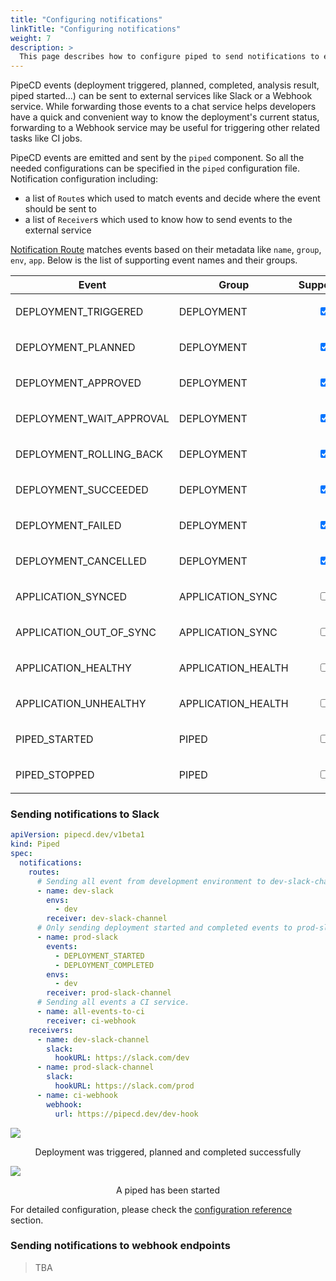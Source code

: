 ```yaml
---
title: "Configuring notifications"
linkTitle: "Configuring notifications"
weight: 7
description: >
  This page describes how to configure piped to send notifications to external services.
---
```


PipeCD events (deployment triggered, planned, completed, analysis result, piped started...) can be sent to external services like Slack or a Webhook service. While forwarding those events to a chat service helps developers have a quick and convenient way to know the deployment's current status, forwarding to a Webhook service may be useful for triggering other related tasks like CI jobs.

PipeCD events are emitted and sent by the `piped` component. So all the needed configurations can be specified in the `piped` configuration file.
Notification configuration including:
- a list of `Route`s which used to match events and decide where the event should be sent to
- a list of `Receiver`s which used to know how to send events to the external service

[Notification Route](/docs/operator-manual/piped/configuration-reference/#notificationroute) matches events based on their metadata like `name`, `group`, `env`, `app`.
Below is the list of supporting event names and their groups.

| Event | Group | Supported |
|-|-|-|
| DEPLOYMENT_TRIGGERED | DEPLOYMENT | <p style="text-align: center;"><input type="checkbox" checked></p> |
| DEPLOYMENT_PLANNED | DEPLOYMENT | <p style="text-align: center;"><input type="checkbox" checked></p> |
| DEPLOYMENT_APPROVED | DEPLOYMENT | <p style="text-align: center;"><input type="checkbox" checked></p> |
| DEPLOYMENT_WAIT_APPROVAL | DEPLOYMENT | <p style="text-align: center;"><input type="checkbox" checked></p> |
| DEPLOYMENT_ROLLING_BACK | DEPLOYMENT | <p style="text-align: center;"><input type="checkbox" checked></p> |
| DEPLOYMENT_SUCCEEDED | DEPLOYMENT | <p style="text-align: center;"><input type="checkbox" checked></p> |
| DEPLOYMENT_FAILED | DEPLOYMENT | <p style="text-align: center;"><input type="checkbox" checked></p> |
| DEPLOYMENT_CANCELLED | DEPLOYMENT | <p style="text-align: center;"><input type="checkbox" checked></p> |
| APPLICATION_SYNCED | APPLICATION_SYNC | <p style="text-align: center;"><input type="checkbox"></p> |
| APPLICATION_OUT_OF_SYNC | APPLICATION_SYNC | <p style="text-align: center;"><input type="checkbox"></p> |
| APPLICATION_HEALTHY | APPLICATION_HEALTH | <p style="text-align: center;"><input type="checkbox"></p> |
| APPLICATION_UNHEALTHY | APPLICATION_HEALTH | <p style="text-align: center;"><input type="checkbox"></p> |
| PIPED_STARTED | PIPED | <p style="text-align: center;"><input type="checkbox"></p> |
| PIPED_STOPPED | PIPED | <p style="text-align: center;"><input type="checkbox"></p> |

### Sending notifications to Slack

``` yaml
apiVersion: pipecd.dev/v1beta1
kind: Piped
spec:
  notifications:
    routes:
      # Sending all event from development environment to dev-slack-channel.
      - name: dev-slack
        envs:
          - dev
        receiver: dev-slack-channel
      # Only sending deployment started and completed events to prod-slack-channel.
      - name: prod-slack
        events:
          - DEPLOYMENT_STARTED
          - DEPLOYMENT_COMPLETED
        envs:
          - dev
        receiver: prod-slack-channel
      # Sending all events a CI service.
      - name: all-events-to-ci
        receiver: ci-webhook
    receivers:
      - name: dev-slack-channel
        slack:
          hookURL: https://slack.com/dev
      - name: prod-slack-channel
        slack:
          hookURL: https://slack.com/prod
      - name: ci-webhook
        webhook:
          url: https://pipecd.dev/dev-hook
```


![](/images/slack-notification-deployment.png)
<p style="text-align: center;">
Deployment was triggered, planned and completed successfully
</p>

![](/images/slack-notification-piped-started.png)
<p style="text-align: center;">
A piped has been started
</p>


For detailed configuration, please check the [configuration reference](/docs/operator-manual/piped/configuration-reference/#notifications) section.

### Sending notifications to webhook endpoints

> TBA
